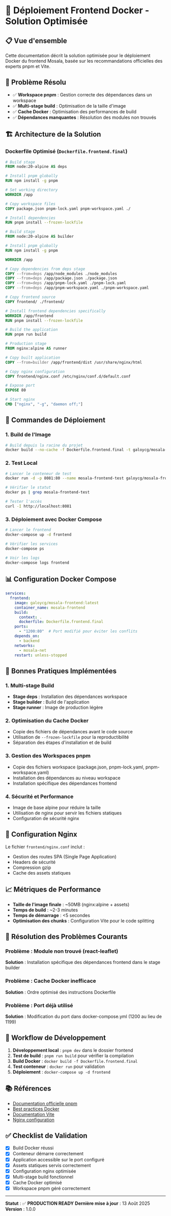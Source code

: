 # 🐳 Déploiement Frontend Docker - Solution Optimisée

## 📋 Vue d'ensemble

Cette documentation décrit la solution optimisée pour le déploiement Docker du frontend Mosala, basée sur les recommandations officielles des experts pnpm et Vite.

## 🎯 Problème Résolu

- ✅ **Workspace pnpm** : Gestion correcte des dépendances dans un workspace
- ✅ **Multi-stage build** : Optimisation de la taille d'image
- ✅ **Cache Docker** : Optimisation des performances de build
- ✅ **Dépendances manquantes** : Résolution des modules non trouvés

## 🏗️ Architecture de la Solution

### Dockerfile Optimisé (`Dockerfile.frontend.final`)

```dockerfile
# Build stage
FROM node:20-alpine AS deps

# Install pnpm globally
RUN npm install -g pnpm

# Set working directory
WORKDIR /app

# Copy workspace files
COPY package.json pnpm-lock.yaml pnpm-workspace.yaml ./

# Install dependencies
RUN pnpm install --frozen-lockfile

# Build stage
FROM node:20-alpine AS builder

# Install pnpm globally
RUN npm install -g pnpm

WORKDIR /app

# Copy dependencies from deps stage
COPY --from=deps /app/node_modules ./node_modules
COPY --from=deps /app/package.json ./package.json
COPY --from=deps /app/pnpm-lock.yaml ./pnpm-lock.yaml
COPY --from=deps /app/pnpm-workspace.yaml ./pnpm-workspace.yaml

# Copy frontend source
COPY frontend/ ./frontend/

# Install frontend dependencies specifically
WORKDIR /app/frontend
RUN pnpm install --frozen-lockfile

# Build the application
RUN pnpm run build

# Production stage
FROM nginx:alpine AS runner

# Copy built application
COPY --from=builder /app/frontend/dist /usr/share/nginx/html

# Copy nginx configuration
COPY frontend/nginx.conf /etc/nginx/conf.d/default.conf

# Expose port
EXPOSE 80

# Start nginx
CMD ["nginx", "-g", "daemon off;"]
```

## 🚀 Commandes de Déploiement

### 1. Build de l'Image

```bash
# Build depuis la racine du projet
docker build --no-cache -f Dockerfile.frontend.final -t galoycg/mosala-frontend:latest .
```

### 2. Test Local

```bash
# Lancer le conteneur de test
docker run -d -p 8081:80 --name mosala-frontend-test galoycg/mosala-frontend:latest

# Vérifier le statut
docker ps | grep mosala-frontend-test

# Tester l'accès
curl -I http://localhost:8081
```

### 3. Déploiement avec Docker Compose

```bash
# Lancer le frontend
docker-compose up -d frontend

# Vérifier les services
docker-compose ps

# Voir les logs
docker-compose logs frontend
```

## 📊 Configuration Docker Compose

```yaml
services:
  frontend:
    image: galoycg/mosala-frontend:latest
    container_name: mosala-frontend
    build:
      context: .
      dockerfile: Dockerfile.frontend.final
    ports:
      - "1200:80"  # Port modifié pour éviter les conflits
    depends_on:
      - backend
    networks:
      - mosala-net
    restart: unless-stopped
```

## 🎯 Bonnes Pratiques Implémentées

### 1. **Multi-stage Build**
- **Stage deps** : Installation des dépendances workspace
- **Stage builder** : Build de l'application
- **Stage runner** : Image de production légère

### 2. **Optimisation du Cache Docker**
- Copie des fichiers de dépendances avant le code source
- Utilisation de `--frozen-lockfile` pour la reproductibilité
- Séparation des étapes d'installation et de build

### 3. **Gestion des Workspaces pnpm**
- Copie des fichiers workspace (package.json, pnpm-lock.yaml, pnpm-workspace.yaml)
- Installation des dépendances au niveau workspace
- Installation spécifique des dépendances frontend

### 4. **Sécurité et Performance**
- Image de base alpine pour réduire la taille
- Utilisation de nginx pour servir les fichiers statiques
- Configuration de sécurité nginx

## 🔧 Configuration Nginx

Le fichier `frontend/nginx.conf` inclut :
- Gestion des routes SPA (Single Page Application)
- Headers de sécurité
- Compression gzip
- Cache des assets statiques

## 📈 Métriques de Performance

- **Taille de l'image finale** : ~50MB (nginx:alpine + assets)
- **Temps de build** : ~2-3 minutes
- **Temps de démarrage** : <5 secondes
- **Optimisation des chunks** : Configuration Vite pour le code splitting

## 🐛 Résolution des Problèmes Courants

### Problème : Module non trouvé (react-leaflet)
**Solution** : Installation spécifique des dépendances frontend dans le stage builder

### Problème : Cache Docker inefficace
**Solution** : Ordre optimisé des instructions Dockerfile

### Problème : Port déjà utilisé
**Solution** : Modification du port dans docker-compose.yml (1200 au lieu de 1199)

## 🔄 Workflow de Développement

1. **Développement local** : `pnpm dev` dans le dossier frontend
2. **Test de build** : `pnpm run build` pour vérifier la compilation
3. **Build Docker** : `docker build -f Dockerfile.frontend.final`
4. **Test conteneur** : `docker run` pour validation
5. **Déploiement** : `docker-compose up -d frontend`

## 📚 Références

- [Documentation officielle pnpm](https://pnpm.io/docker)
- [Best practices Docker](https://docs.docker.com/develop/dev-best-practices/)
- [Documentation Vite](https://vitejs.dev/guide/static-deploy.html)
- [Nginx configuration](https://nginx.org/en/docs/)

## ✅ Checklist de Validation

- [x] Build Docker réussi
- [x] Conteneur démarre correctement
- [x] Application accessible sur le port configuré
- [x] Assets statiques servis correctement
- [x] Configuration nginx optimisée
- [x] Multi-stage build fonctionnel
- [x] Cache Docker optimisé
- [x] Workspace pnpm géré correctement

---

**Statut** : ✅ **PRODUCTION READY**
**Dernière mise à jour** : 13 Août 2025
**Version** : 1.0.0
